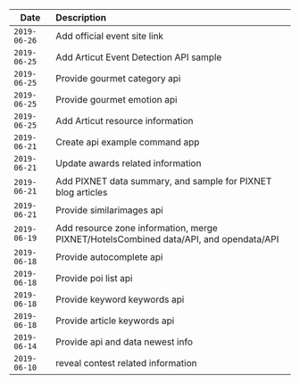 Date         |Description
-------------|:----------------------------
`2019-06-26` | Add official event site link
`2019-06-25` | Add Articut Event Detection API sample
`2019-06-25` | Provide gourmet category api
`2019-06-25` | Provide gourmet emotion api
`2019-06-25` | Add Articut resource information
`2019-06-21` | Create api example command app
`2019-06-21` | Update awards related information
`2019-06-21` | Add PIXNET data summary, and sample for PIXNET blog articles
`2019-06-21` | Provide similarimages api
`2019-06-19` | Add resource zone information, merge PIXNET/HotelsCombined data/API, and opendata/API
`2019-06-18` | Provide autocomplete api
`2019-06-18` | Provide poi list api
`2019-06-18` | Provide keyword keywords api
`2019-06-18` | Provide article keywords api
`2019-06-14` | Provide api and data newest info
`2019-06-10` | reveal contest related information
